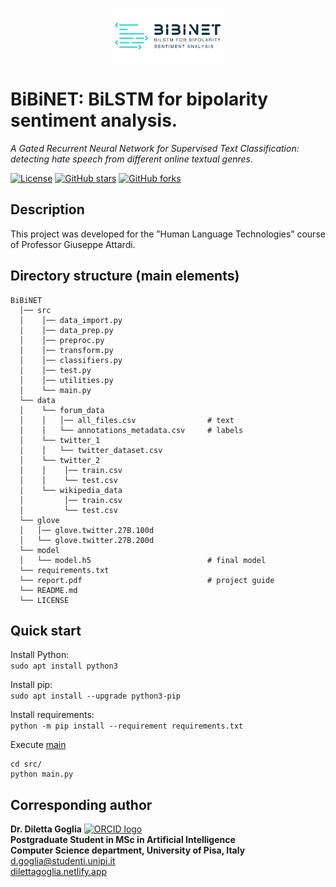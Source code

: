 <p align="center">
    <img align="center" src='img/logo.png' width="180px">
</p>

# BiBiNET: BiLSTM for bipolarity sentiment analysis.
_A Gated Recurrent Neural Network for Supervised Text
Classification: detecting hate speech from different online
textual genres._

<a href="https://github.com/dilettagoglia/BiBiNET/blob/main/LICENSE"><img src="https://img.shields.io/github/license/dilettagoglia/BiBiNET" alt="License" /></a>
<a href="https://github.com/dilettagoglia/BiBiNET/stargazers"><img src="https://img.shields.io/github/stars/dilettagoglia/BiBiNET" alt="GitHub stars" /></a>
<a href="https://github.com/dilettagoglia/BiBiNET/network/members"><img alt="GitHub forks" src="https://img.shields.io/github/forks/dilettagoglia/BiBiNET" /></a>

## Description
This project was developed for the ”Human Language Technologies” course of Professor Giuseppe Attardi.

## Directory structure (main elements)
```
BiBiNET
  │── src
  │    │── data_import.py
  │    │── data_prep.py
  │    │── preproc.py
  │    │── transform.py
  │    │── classifiers.py
  │    │── test.py
  │    │── utilities.py
  │    └── main.py
  └── data
  │    └── forum_data
  │    │   │── all_files.csv                # text
  │    │   └── annotations_metadata.csv     # labels
  │    └── twitter_1
  │    │   └── twitter_dataset.csv       
  │    └── twitter_2
  │    │    │── train.csv                
  │    │    └── test.csv     
  │    └── wikipedia_data
  │         │── train.csv                
  │         └── test.csv    
  └── glove
  │   │── glove.twitter.27B.100d      
  │   └── glove.twitter.27B.200d        
  └── model          
  │   └── model.h5                          # final model   
  └── requirements.txt
  └── report.pdf                            # project guide
  └── README.md
  └── LICENSE  
```

## Quick start
Install Python:<br>
`sudo apt install python3`

Install pip:<br>
`sudo apt install --upgrade python3-pip`

Install requirements:<br>
`python -m pip install --requirement requirements.txt`

Execute [main](main.py)
```
cd src/
python main.py
```

## Corresponding author
**Dr. Diletta Goglia** <a href="https://orcid.org/0000-0002-2622-7495"><img alt="ORCID logo" src="https://info.orcid.org/wp-content/uploads/2019/11/orcid_16x16.png" width="16" height="16" /></a> <br/>
**Postgraduate Student in MSc in Artificial Intelligence** <br/>
**Computer Science department, University of Pisa, Italy** <br/>
[d.goglia@studenti.unipi.it](mailto:d.goglia@studenti.unipi.it) <br/>
[dilettagoglia.netlify.app](www.dilettagoglia.netlify.app) 
